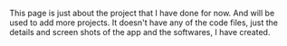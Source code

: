 This page is just about the project that I have done for now. And will be used to add more projects. 
It doesn't have any of the code files, just the details and screen shots of the app and the softwares, I have created.
